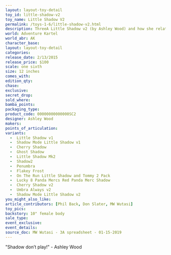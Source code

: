```yaml
---
layout: layout-toy-detail 
toy_id: little-shadow-v2
toy_name: Little Shadow V2
permalink: /toys-1-6/little-shadow-v2.html
description: ThreeA Little Shadow v2 (by Ashley Wood) and how she relates to the World of Adventure Kartel, plus get the most detailed release info including release date, price, variants, colorways and more.
world: Adventure Kartel
world_abr: AK
character_base: 
layout: layout-toy-detail
categories: 
release_date: 2/13/2015
release_price: $100 
scale: one sixth
size: 12 inches
comes_with: 
edition_qty: 
chase: 
exclusive: 
secret_drop: 
sold_where: 
bamba_points: 
packaging_type: 
product_code: 00000000000000SC2
designer: Ashley Wood
makers: 
points_of_articulation: 
variants: 
  -  Little Shadow v1
  -  Shadow Mode Little Shadow v1
  -  Cherry Shadow
  -  Ghost Shadow
  -  Little Shadow Mk2
  -  Shadow2
  -  Penumbra
  -  Flakey Frost
  -  On The Run Little Shadow and Tommy 2 Pack
  -  Lucky 8 Panda Mercs Red Panda Merc Shadow
  -  Cherry Shadow v2
  -  Umbra Always v2
  -  Shadow Mode Little Shadow v2
you_might_also_like: 
article_contributors: [Phil Back, Don Slater, MW Wutasi]
toy_pics: 
backstory: 10" female body
sale_type: 
event_exclusive: 
event_details: 
source_doc: MW Wutasi - 3A spreadsheet - 01-15-2019
---
```

"Shadow don’t play!" - Ashley Wood 
